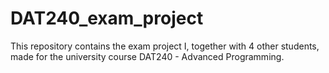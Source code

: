 # DAT240_exam_project
This repository contains the exam project I, together with 4 other students, made for the university course DAT240 - Advanced Programming.
